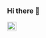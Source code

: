 ### Hi there 👋

<a href="https://www.youtube.com/channel/UCuSVXmBcMURyTvbmbcgZalQ?view_as=subscriber">
  <img align="left" alt="andresWeitzel YouTube" width="22px" src="https://cdn.jsdelivr.net/npm/simple-icons@v3/icons/youtube.svg" />
</a>
